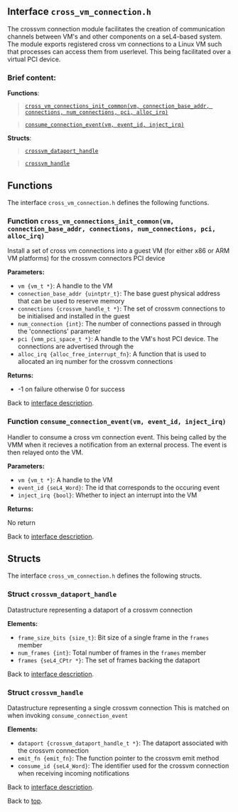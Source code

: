 <!--
     Copyright 2020, Data61, CSIRO (ABN 41 687 119 230)

     SPDX-License-Identifier: CC-BY-SA-4.0
-->

## Interface `cross_vm_connection.h`

The crossvm connection module facilitates the creation of communication channels between VM's and other
components on a seL4-based system. The module exports registered cross vm connections to a Linux VM such that
processes can access them from userlevel. This being facilitated over a virtual PCI device.

### Brief content:

**Functions**:

> [`cross_vm_connections_init_common(vm, connection_base_addr, connections, num_connections, pci, alloc_irq)`](#function-cross_vm_connections_init_commonvm-connection_base_addr-connections-num_connections-pci-alloc_irq)

> [`consume_connection_event(vm, event_id, inject_irq)`](#function-consume_connection_eventvm-event_id-inject_irq)



**Structs**:

> [`crossvm_dataport_handle`](#struct-crossvm_dataport_handle)

> [`crossvm_handle`](#struct-crossvm_handle)


## Functions

The interface `cross_vm_connection.h` defines the following functions.

### Function `cross_vm_connections_init_common(vm, connection_base_addr, connections, num_connections, pci, alloc_irq)`

Install a set of cross vm connections into a guest VM (for either x86 or ARM VM platforms)
for the crossvm connectors
PCI device

**Parameters:**

- `vm {vm_t *}`: A handle to the VM
- `connection_base_addr {uintptr_t}`: The base guest physical address that can be used to reserve memory
- `connections {crossvm_handle_t *}`: The set of crossvm connections to be initialised and installed in the guest
- `num_connection {int}`: The number of connections passed in through the 'connections' parameter
- `pci {vmm_pci_space_t *}`: A handle to the VM's host PCI device. The connections are advertised through the
- `alloc_irq {alloc_free_interrupt_fn}`: A function that is used to allocated an irq number for the crossvm connections

**Returns:**

- -1 on failure otherwise 0 for success

Back to [interface description](#module-cross_vm_connectionh).

### Function `consume_connection_event(vm, event_id, inject_irq)`

Handler to consume a cross vm connection event. This being called by the VMM when it recieves a notification from an
external process. The event is then relayed onto the VM.

**Parameters:**

- `vm {vm_t *}`: A handle to the VM
- `event_id {seL4_Word}`: The id that corresponds to the occuring event
- `inject_irq {bool}`: Whether to inject an interrupt into the VM

**Returns:**

No return

Back to [interface description](#module-cross_vm_connectionh).


## Structs

The interface `cross_vm_connection.h` defines the following structs.

### Struct `crossvm_dataport_handle`

Datastructure representing a dataport of a crossvm connection

**Elements:**

- `frame_size_bits {size_t}`: Bit size of a single frame in the `frames` member
- `num_frames {int}`: Total number of frames in the `frames` member
- `frames {seL4_CPtr *}`: The set of frames backing the dataport

Back to [interface description](#module-cross_vm_connectionh).

### Struct `crossvm_handle`

Datastructure representing a single crossvm connection
This is matched on when invoking `consume_connection_event`

**Elements:**

- `dataport {crossvm_dataport_handle_t *}`: The dataport associated with the crossvm connection
- `emit_fn {emit_fn}`: The function pointer to the crossvm emit method
- `consume_id {seL4_Word}`: The identifier used for the crossvm connection when receiving incoming notifications

Back to [interface description](#module-cross_vm_connectionh).


Back to [top](#).

